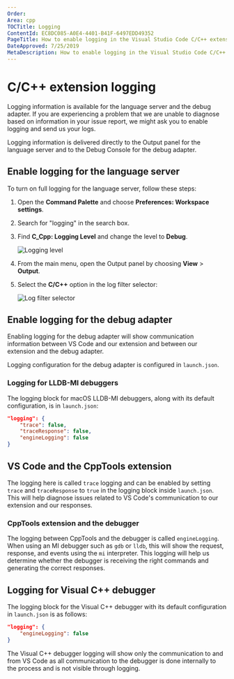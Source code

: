 ```yaml
---
Order:
Area: cpp
TOCTitle: Logging
ContentId: EC8DC085-A0E4-4401-B41F-6497EDD49352
PageTitle: How to enable logging in the Visual Studio Code C/C++ extension
DateApproved: 7/25/2019
MetaDescription: How to enable logging in the Visual Studio Code C/C++ extension
---
```

# C/C++ extension logging
Logging information is available for the language server and the debug adapter. If you are experiencing a problem that we are unable to diagnose based on information in your issue report, we might ask you to enable logging and send us your logs.

Logging information is delivered directly to the Output panel for the language server and to the Debug Console for the debug adapter.

## Enable logging for the language server

To turn on full logging for the language server, follow these steps:

1. Open the **Command Palette** and choose **Preferences: Workspace settings**.
1. Search for "logging" in the search box.
1. Find **C_Cpp: Logging Level** and change the level to **Debug**.

   ![Logging level](images/cpp/logging-level.png)

1. From the main menu, open the Output panel by choosing **View** > **Output**.

1. Select the **C/C++** option in the log filter selector:

   ![Log filter selector](images/cpp/log-filter-selector.png)

## Enable logging for the debug adapter

Enabling logging for the debug adapter will show communication information between VS Code and our extension and between our extension and the debug adapter.

Logging configuration for the debug adapter is configured in `launch.json`.

### Logging for LLDB-MI debuggers

The logging block for macOS LLDB-MI debuggers, along with its default configuration, is in `launch.json`:

```json
"logging": {
    "trace": false,
    "traceResponse": false,
    "engineLogging": false
}
```

## VS Code and the CppTools extension

The logging here is called `trace` logging and can be enabled by setting `trace` and `traceResponse` to `true` in the logging block inside `launch.json`. This will help diagnose issues related to VS Code's communication to our extension and our responses.

### CppTools extension and the debugger

The logging between CppTools and the debugger is called `engineLogging`. When using an MI debugger such as `gdb` or `lldb`, this will show the request, response, and events using the `mi` interpreter. This logging will help us determine whether the debugger is receiving the right commands and generating the correct responses.

## Logging for Visual C++ debugger

The logging block for the Visual C++ debugger with its default configuration in `launch.json` is as follows:

```json
"logging": {
    "engineLogging": false
}
```

The Visual C++ debugger logging will show only the communication to and from VS Code as all communication to the debugger is done internally to the process and is not visible through logging.
